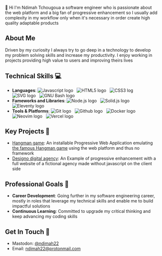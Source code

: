 👋 Hi I'm Ndimah Tchougoua a software engineer who is passionate about the web platform and a big fan of progressive enhancement so I usually add complexity in my workflow only when it's necessary in order create high quality adaptable products

## About Me

Driven by my curiosity I always try to go deep in a technology to develop my problem solving skills and increase my productivity. I enjoy working in projects providing high value to users and improving theirs lives 

## Technical Skills 💻

- **Languages**: ![Javascript logo](https://img.shields.io/badge/Javascript-5f5f5f?logo=javascript) &nbsp; ![HTML5 logo](https://img.shields.io/badge/HTML-35B6A4?logo=html5) &nbsp; ![CSS3 log](https://img.shields.io/badge/CSS-43418E?logo=css3) &nbsp; ![SVG logo](https://img.shields.io/badge/SVG-A44777?logo=svg) &nbsp; ![GNU Bash logo](https://img.shields.io/badge/GNU%20Bash-64464B?logo=gnubash) &nbsp;
- **Fameworks and Libraries**: ![Node.js logo](https://img.shields.io/badge/Node.js-474d55?logo=nodedotjs) &nbsp; ![Solid.js logo](https://img.shields.io/badge/Solid.js-466461?logo=solid) &nbsp; ![Eleventy logo](https://img.shields.io/badge/Eleventy-3b466a?logo=eleventy) &nbsp;
- **Tools & Platforms**: ![Git logo](https://img.shields.io/badge/Git-731f1f?logo=git) &nbsp; ![Github logo](https://img.shields.io/badge/Github-175482?logo=github) &nbsp; ![Docker logo](https://img.shields.io/badge/Docker-3b460a?logo=docker) &nbsp; ![Neovim logo](https://img.shields.io/badge/Neovim-1B576F?logo=neovim) &nbsp; ![Vercel logo](https://img.shields.io/badge/Vercel-3b466a?logo=vercel) &nbsp; 

## Key Projects 🚀

- [Hangman game](https://ike-hangman-game.vercel.app): An installable Progressive Web Application emulating [the famous Hangman game](https://en.wikipedia.org/wiki/Hangman_(game)) using the web platform and thus no framework 
- [Designo digital agency](https://ike-designo-website.vercel.app): An Example of progressive enhancement with a full website of a fictional agency made without javascript on the client side

## Professional Goals 🎯

- **Career Development**: Going further in my software engineering career, mostly in roles that leverage my technical skills and enable me to build impactful solutions
- **Continuous Learning**: Committed to upgrade my critical thinking and keep advancing my coding skills

## Get In Touch 🤙

- Mastodon: [@ndimah22](https://mastodon.social/@ndimah22)
- Email: [ndimah22@protonmail.com](mailto:ndimah22@protonmail.com)


